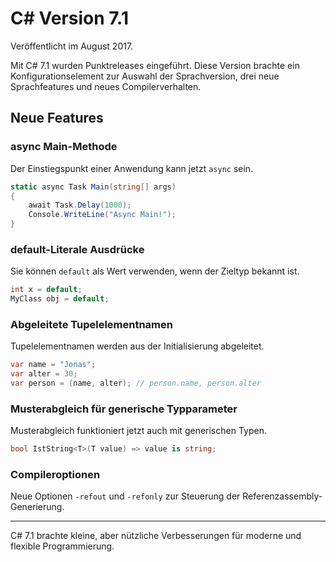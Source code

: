 # C# Version 7.1

Veröffentlicht im August 2017.

Mit C# 7.1 wurden Punktreleases eingeführt. Diese Version brachte ein Konfigurationselement zur Auswahl der Sprachversion, drei neue Sprachfeatures und neues Compilerverhalten.

## Neue Features

### async Main-Methode
Der Einstiegspunkt einer Anwendung kann jetzt `async` sein.

```csharp
static async Task Main(string[] args)
{
    await Task.Delay(1000);
    Console.WriteLine("Async Main!");
}
```

### default-Literale Ausdrücke
Sie können `default` als Wert verwenden, wenn der Zieltyp bekannt ist.

```csharp
int x = default;
MyClass obj = default;
```

### Abgeleitete Tupelelementnamen
Tupelelementnamen werden aus der Initialisierung abgeleitet.

```csharp
var name = "Jonas";
var alter = 30;
var person = (name, alter); // person.name, person.alter
```

### Musterabgleich für generische Typparameter
Musterabgleich funktioniert jetzt auch mit generischen Typen.

```csharp
bool IstString<T>(T value) => value is string;
```

### Compileroptionen
Neue Optionen `-refout` und `-refonly` zur Steuerung der Referenzassembly-Generierung.

---

C# 7.1 brachte kleine, aber nützliche Verbesserungen für moderne und flexible Programmierung.